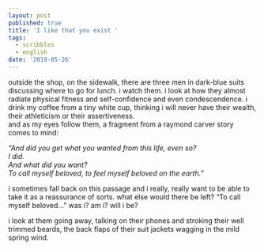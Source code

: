 ```yaml
---
layout: post
published: true
title: 'I like that you exist '
tags:
  - scribbles
  - english
date: '2019-05-26'
---
```

outside the shop, on the sidewalk, there are three men in dark-blue suits discussing where to go for lunch. i watch them. i look at how they almost radiate physical fitness and self-confidence and even condescendence. i drink my coffee from a tiny white cup, thinking i will never have their wealth, their athleticism or their assertiveness.  
and as my eyes follow them, a fragment from a raymond carver story comes to mind:  

_“And did you get what you wanted from this life, even so?  
I did.  
And what did you want?  
To call myself beloved, to feel myself beloved on the earth.”_  

i sometimes fall back on this passage and i really, really want to be able to take it as a reassurance of sorts. what else would there be left? “To call myself beloved...” was i? am i? will i be? 

i look at them going away, talking on their phones and stroking their well trimmed beards, the back flaps of their suit jackets wagging in the mild spring wind.

